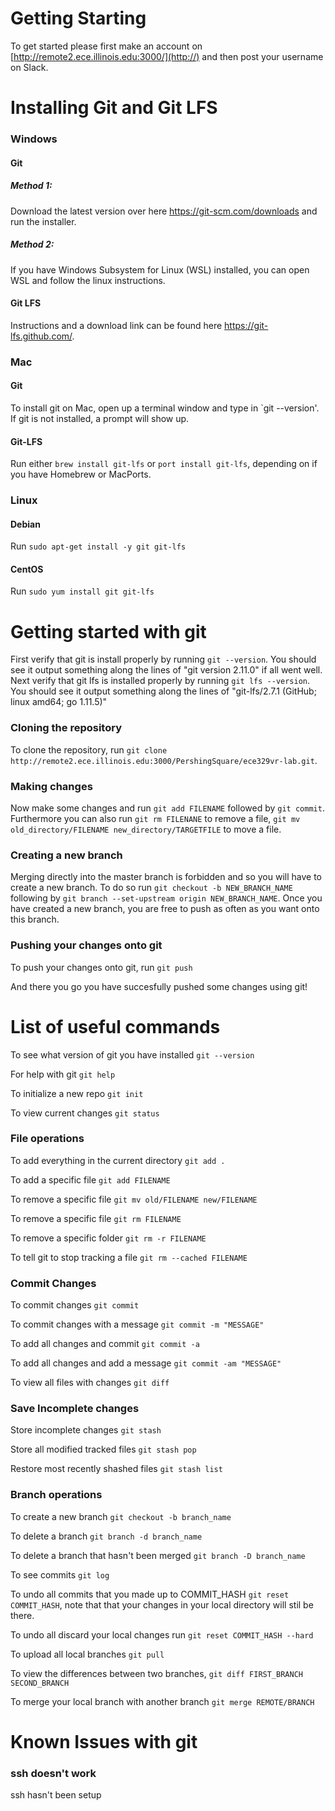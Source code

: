 # Getting Starting
To get started please first make an account on [http://remote2.ece.illinois.edu:3000/](http://) and then post your username on Slack.

# Installing Git and Git LFS

### Windows
#### Git
##### Method 1:
Download the latest version over here https://git-scm.com/downloads and run the installer.
##### Method 2:
If you have Windows Subsystem for Linux (WSL) installed, you can open WSL and follow the linux instructions.
#### Git LFS
Instructions and a download link can be found here https://git-lfs.github.com/.


### Mac
#### Git
To install git on Mac, open up a terminal window and type in `git --version'. If git is not installed, a prompt will show up.
#### Git-LFS
Run either `brew install git-lfs` or `port install git-lfs`, depending on if you have Homebrew or MacPorts.


### Linux
#### Debian
Run `sudo apt-get install -y git git-lfs`
#### CentOS
Run `sudo yum install git git-lfs`

# Getting started with git

First verify that git is install properly by running `git --version`. You should see it output something along the lines of "git version 2.11.0" if all went well. Next verify that git lfs is installed properly by running `git lfs --version`. You should see it output something along the lines of "git-lfs/2.7.1 (GitHub; linux amd64; go 1.11.5)"
### Cloning the repository
To clone the repository, run `git clone http://remote2.ece.illinois.edu:3000/PershingSquare/ece329vr-lab.git`.

### Making changes
Now make some changes and run `git add FILENAME` followed by `git commit`. Furthermore you can also run `git rm FILENANE` to remove a file, `git mv old_directory/FILENAME new_directory/TARGETFILE` to move a file.

### Creating a new branch
Merging directly into the master branch is forbidden and so you will have to create a new branch. To do so run `git checkout -b NEW_BRANCH_NAME` following by `git branch --set-upstream origin NEW_BRANCH_NAME`. Once you have created a new branch, you are free to push as often as you want onto this branch.

### Pushing your changes onto git
To push your changes onto git, run `git push`

And there you go you have succesfully pushed some changes using git!

# List of useful commands
To see what version of git you have installed `git --version`

For help with git `git help`

To initialize a new repo `git init`

To view current changes `git status`

### File operations

To add everything in the current directory `git add .`

To add a specific file `git add FILENAME`

To remove a specific file `git mv old/FILENAME new/FILENAME`

To remove a specific file `git rm FILENAME`

To remove a specific folder `git rm -r FILENAME`

To tell git to stop tracking a file `git rm --cached FILENAME`

### Commit Changes

To commit changes `git commit`

To commit changes with a message `git commit -m "MESSAGE"`

To add all changes and commit `git commit -a`

To add all changes and add a message `git commit -am "MESSAGE"`

To view all files with changes `git diff`

### Save Incomplete changes

Store incomplete changes `git stash`

Store all modified tracked files `git stash pop`

Restore most recently shashed files `git stash list`

### Branch operations

To create a new branch `git checkout -b branch_name`

To delete a branch `git branch -d branch_name`

To delete a branch that hasn't been merged `git branch -D branch_name`

To see commits `git log`

To undo all commits that you made up to COMMIT_HASH `git reset COMMIT_HASH`, note that that your changes in your local directory will stil be there.

To undo all discard your local changes run `git reset COMMIT_HASH --hard`

To upload all local branches `git pull`

To view the differences between two branches, `git diff FIRST_BRANCH SECOND_BRANCH`

To merge your local branch with another branch `git merge REMOTE/BRANCH`

### 

# Known Issues with git
### ssh doesn't work
ssh hasn't been setup